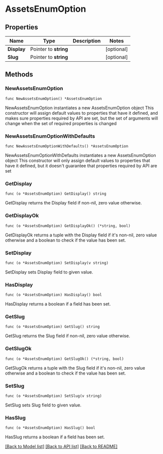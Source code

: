 # AssetsEnumOption

## Properties

Name | Type | Description | Notes
------------ | ------------- | ------------- | -------------
**Display** | Pointer to **string** |  | [optional] 
**Slug** | Pointer to **string** |  | [optional] 

## Methods

### NewAssetsEnumOption

`func NewAssetsEnumOption() *AssetsEnumOption`

NewAssetsEnumOption instantiates a new AssetsEnumOption object
This constructor will assign default values to properties that have it defined,
and makes sure properties required by API are set, but the set of arguments
will change when the set of required properties is changed

### NewAssetsEnumOptionWithDefaults

`func NewAssetsEnumOptionWithDefaults() *AssetsEnumOption`

NewAssetsEnumOptionWithDefaults instantiates a new AssetsEnumOption object
This constructor will only assign default values to properties that have it defined,
but it doesn't guarantee that properties required by API are set

### GetDisplay

`func (o *AssetsEnumOption) GetDisplay() string`

GetDisplay returns the Display field if non-nil, zero value otherwise.

### GetDisplayOk

`func (o *AssetsEnumOption) GetDisplayOk() (*string, bool)`

GetDisplayOk returns a tuple with the Display field if it's non-nil, zero value otherwise
and a boolean to check if the value has been set.

### SetDisplay

`func (o *AssetsEnumOption) SetDisplay(v string)`

SetDisplay sets Display field to given value.

### HasDisplay

`func (o *AssetsEnumOption) HasDisplay() bool`

HasDisplay returns a boolean if a field has been set.

### GetSlug

`func (o *AssetsEnumOption) GetSlug() string`

GetSlug returns the Slug field if non-nil, zero value otherwise.

### GetSlugOk

`func (o *AssetsEnumOption) GetSlugOk() (*string, bool)`

GetSlugOk returns a tuple with the Slug field if it's non-nil, zero value otherwise
and a boolean to check if the value has been set.

### SetSlug

`func (o *AssetsEnumOption) SetSlug(v string)`

SetSlug sets Slug field to given value.

### HasSlug

`func (o *AssetsEnumOption) HasSlug() bool`

HasSlug returns a boolean if a field has been set.


[[Back to Model list]](../README.md#documentation-for-models) [[Back to API list]](../README.md#documentation-for-api-endpoints) [[Back to README]](../README.md)


